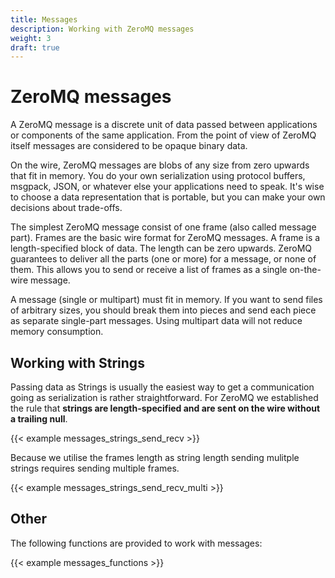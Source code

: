 ```yaml
---
title: Messages
description: Working with ZeroMQ messages
weight: 3
draft: true
---
```


# ZeroMQ messages

A ZeroMQ message is a discrete unit of data passed between applications or
components of the same application. From the point of view of ZeroMQ itself
messages are considered to be opaque binary data.

On the wire, ZeroMQ messages are blobs of any size from zero
upwards that fit in memory. You do your own serialization using protocol
buffers, msgpack, JSON, or whatever else your applications need to speak. It's
wise to choose a data representation that is portable, but you can make your own
decisions about trade-offs.

The simplest ZeroMQ message consist of one frame (also called message part).
Frames are the basic wire format for ZeroMQ messages. A frame is a
length-specified block of data. The length can be zero upwards. ZeroMQ
guarantees to deliver all the parts (one or more) for a message, or none of
them. This allows you to send or receive a list of frames as a single
on-the-wire message.

A message (single or multipart) must fit in memory. If you want to send files of
arbitrary sizes, you should break them into pieces and send each piece as
separate single-part messages. Using multipart data will not reduce memory
consumption.

## Working with Strings

Passing data as Strings is usually the easiest way to get a communication going
as serialization is rather straightforward. For ZeroMQ we established the rule
that **strings are length-specified and are sent on the wire without a trailing
null**.

{{< example messages_strings_send_recv >}}

Because we utilise the frames length as string length sending mulitple strings
requires sending multiple frames.

{{< example messages_strings_send_recv_multi >}}

## Other

The following functions are provided to work with messages:

{{< example messages_functions >}}
